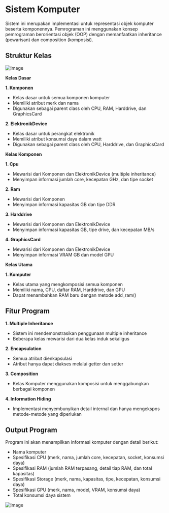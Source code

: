 # Sistem Komputer

Sistem ini merupakan implementasi untuk representasi objek komputer beserta komponennya. Pemrograman ini menggunakan konsep pemrograman berorientasi objek (OOP) dengan memanfaatkan inheritance (pewarisan) dan composition (komposisi).

## Struktur Kelas

![Image](https://github.com/user-attachments/assets/1f5e4211-1b84-4ecc-9378-34aa0358fc57)

**Kelas Dasar**

**1. Komponen**

- Kelas dasar untuk semua komponen komputer
- Memiliki atribut merk dan nama
- Digunakan sebagai parent class oleh CPU, RAM, Harddrive, dan GraphicsCard
    
**2. ElektronikDevice**

- Kelas dasar untuk perangkat elektronik
- Memiliki atribut konsumsi daya dalam watt
- Digunakan sebagai parent class oleh CPU, Harddrive, dan GraphicsCard

**Kelas Komponen**

**1. Cpu**

- Mewarisi dari Komponen dan ElektronikDevice (multiple inheritance)
- Menyimpan informasi jumlah core, kecepatan GHz, dan tipe socket

**2. Ram**

- Mewarisi dari Komponen
- Menyimpan informasi kapasitas GB dan tipe DDR

**3. Harddrive**

- Mewarisi dari Komponen dan ElektronikDevice
- Menyimpan informasi kapasitas GB, tipe drive, dan kecepatan MB/s

**4. GraphicsCard**

- Mewarisi dari Komponen dan ElektronikDevice
- Menyimpan informasi VRAM GB dan model GPU

**Kelas Utama**

**1. Komputer**
- Kelas utama yang mengkomposisi semua komponen
- Memiliki nama, CPU, daftar RAM, Harddrive, dan GPU
- Dapat menambahkan RAM baru dengan metode add_ram()

## Fitur Program

**1. Multiple Inheritance**

- Sistem ini mendemonstrasikan penggunaan multiple inheritance
- Beberapa kelas mewarisi dari dua kelas induk sekaligus
    
**2. Encapsulation**

- Semua atribut dienkapsulasi
- Atribut hanya dapat diakses melalui getter dan setter

**3. Composition**

- Kelas Komputer menggunakan komposisi untuk menggabungkan berbagai komponen

**4. Information Hiding**

- Implementasi menyembunyikan detail internal dan hanya mengekspos metode-metode yang diperlukan

## Output Program

Program ini akan menampilkan informasi komputer dengan detail berikut:

- Nama komputer
- Spesifikasi CPU (merk, nama, jumlah core, kecepatan, socket, konsumsi daya)
- Spesifikasi RAM (jumlah RAM terpasang, detail tiap RAM, dan total kapasitas)
- Spesifikasi Storage (merk, nama, kapasitas, tipe, kecepatan, konsumsi daya)
- Spesifikasi GPU (merk, nama, model, VRAM, konsumsi daya)
- Total konsumsi daya sistem

![Image](https://github.com/user-attachments/assets/5367aebe-2214-4653-9b6a-d64877254363)
